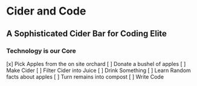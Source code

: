 # Cider and Code
## A Sophisticated Cider Bar for Coding Elite
### Technology is our Core

[x] Pick Apples from the on site orchard
[ ] Donate a bushel of apples
[ ] Make Cider
[ ] Filter Cider into Juice
[ ] Drink Something
[ ] Learn Random facts about apples
[ ] Turn remains into compost
[ ] Write Code


